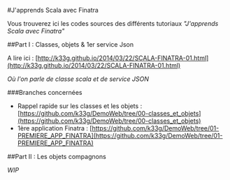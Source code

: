 #J'apprends Scala avec Finatra

Vous trouverez ici les codes sources des différents tutoriaux *"J'apprends Scala avec Finatra"*

##Part I : Classes, objets & 1er service Json

A lire ici : [http://k33g.github.io/2014/03/22/SCALA-FINATRA-01.html](http://k33g.github.io/2014/03/22/SCALA-FINATRA-01.html)

*Où l'on parle de classe scala et de service JSON*

###Branches concernées

- Rappel rapide sur les classes et les objets : [https://github.com/k33g/DemoWeb/tree/00-classes_et_objets](https://github.com/k33g/DemoWeb/tree/00-classes_et_objets)
- 1ère application Finatra : [https://github.com/k33g/DemoWeb/tree/01-PREMIERE_APP_FINATRA](https://github.com/k33g/DemoWeb/tree/01-PREMIERE_APP_FINATRA)

##Part II : Les objets compagnons 

*WIP*